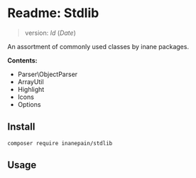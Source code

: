# Readme: Stdlib

> version: $Id$ ($Date$)

An assortment of commonly used classes by inane packages.

**Contents:**

 - Parser\ObjectParser
 - ArrayUtil
 - Highlight
 - Icons
 - Options

## Install

`composer require inanepain/stdlib`

## Usage

```php

```
